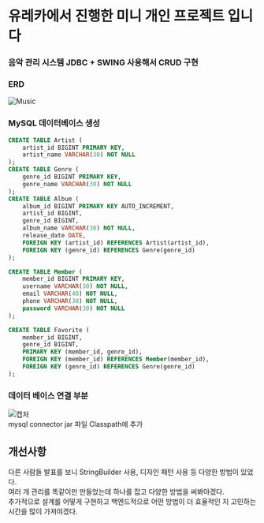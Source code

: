 # 유레카에서 진행한 미니 개인 프로젝트 입니다     
### 음악 관리 시스템 JDBC + SWING 사용해서 CRUD 구현   

### ERD
![Music](https://github.com/user-attachments/assets/ab44df23-b327-4e40-8fd1-d8dd25faff42)


### MySQL 데이터베이스 생성
```sql
CREATE TABLE Artist (
    artist_id BIGINT PRIMARY KEY,
    artist_name VARCHAR(30) NOT NULL
);
CREATE TABLE Genre (
    genre_id BIGINT PRIMARY KEY,
    genre_name VARCHAR(30) NOT NULL
);
CREATE TABLE Album (
    album_id BIGINT PRIMARY KEY AUTO_INCREMENT,
    artist_id BIGINT,
    genre_id BIGINT,
    album_name VARCHAR(30) NOT NULL,
    release_date DATE,
    FOREIGN KEY (artist_id) REFERENCES Artist(artist_id),
    FOREIGN KEY (genre_id) REFERENCES Genre(genre_id)
);

CREATE TABLE Member (
    member_id BIGINT PRIMARY KEY,
    username VARCHAR(30) NOT NULL,
    email VARCHAR(40) NOT NULL,
    phone VARCHAR(30) NOT NULL,
    password VARCHAR(30) NOT NULL
);

CREATE TABLE Favorite (
    member_id BIGINT,
    genre_id BIGINT,
    PRIMARY KEY (member_id, genre_id),
    FOREIGN KEY (member_id) REFERENCES Member(member_id),
    FOREIGN KEY (genre_id) REFERENCES Genre(genre_id)
);
```
### 데이터 베이스 연결 부분
![캡처](https://github.com/user-attachments/assets/f570c2ce-b1d3-4ea3-abd5-df2617c1d508)    
mysql connector jar 파일 Classpath에 추가

## 개선사항
다른 사람들 발표를 보니 StringBuilder 사용, 디자인 패턴 사용 등 다양한 방법이 있었다.    
여러 개 관리를 똑같이만 만들었는데 하나를 잡고 다양한 방법을 써봐야겠다.    
추가적으로 설계를 어떻게 구현하고 백엔드적으로 어떤 방법이 더 효율적인 지 고민하는 시간을 많이 가져야겠다.
